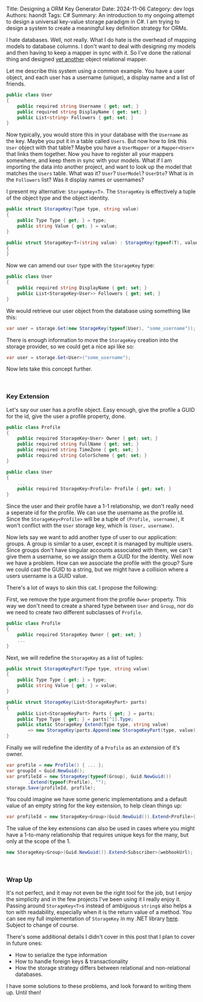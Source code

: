 Title: Designing a ORM Key Generator
Date: 2024-11-06
Category: dev logs
Authors: haondt
Tags: C#
Summary: An introduction to my ongoing attempt to design a universal key-value storage paradigm in C#. I am trying to design a system to create a meaningful key definition strategy for ORMs.

I hate databases. Well, not really. What I do hate is the overhead of mapping models to database columns. I don't want to deal with designing my models and then having to keep a mapper in sync with it. So I've done the rational thing and designed [yet another](https://xkcd.com/927/) object relational mapper.

Let me describe this system using a common example. You have a user object, and each user has a username (unique), a display name and a list of friends.

```cs
public class User
{
    public required string Username { get; set; }
    public required string DisplayName { get; set; }
    public List<string> Followers { get; set; }
}
```

Now typically, you would store this in your database with the `Username` as the key. Maybe you put it in a table called `Users`. But now how to link this `User` object with that table? Maybe you have a `UserMapper` or a `Mapper<User>` that links them together. Now you have to register all your mappers somewhere, and keep them in sync with your models. What if I am importing the data into another project, and want to look up the model that matches the `Users` table. What was it? `User`? `UserModel`? `UserDto`? What is in the `Followers` list? Was it display names or usernames?

I present my alternative: `StorageKey<T>`. The `StorageKey` is effectively a tuple of the object type and the object identity.

```csharp
public struct StorageKey(Type type, string value)
{
    public Type Type { get; } = type;
    public string Value { get; } = value;
}

public struct StorageKey<T>(string value) : StorageKey(typeof(T), value)
{
}
```

Now we can amend our `User` type with the `StorageKey` type:

```cs
public class User
{
    public required string DisplayName { get; set; }
    public List<StorageKey<User>> Followers { get; set; }
}
```

We would retrieve our user object from the database using something like this:

```cs
var user = storage.Get(new StorageKey(typeof(User), "some_username"));
```

There is enough information to move the `StorageKey` creation into the storage provider, so we could get a nice api like so:

```cs
var user = storage.Get<User>("some_username");
```

Now lets take this concept further.

<br />

### Key Extension

Let's say our user has a profile object. Easy enough, give the profile a GUID for the id, give the user a profile property, done.

```cs
public class Profile
{
    public required StorageKey<User> Owner { get; set; }
    public required string FullName { get; set; }
    public required string TimeZone { get; set; }
    public required string ColorScheme { get; set; }
}

public class User
{
    ...
    public required StorageKey<Profile> Profile { get; set; }
}
```

Since the user and their profile have a 1-1 relationship, we don't really need a seperate id for the profile. We can use the username as the profile id. Since the `StorageKey<Profile>` will be a tuple of `(Profile, username)`, it won't conflict with the `User` storage key, which is `(User, username)`.

Now lets say we want to add another type of user to our application: groups. A group is similar to a user, except it is managed by multiple users. Since groups don't have singular accounts associated with them, we can't give them a username, so we assign them a GUID for the identity. Well now we have a problem. How can we associate the profile with the group? Sure we could cast the GUID to a string, but we might have a collision where a users username is a GUID value. 

There's a lot of ways to skin this cat. I propose the following:

First, we remove the type argument from the profile `Owner` property. This way we don't need to create a shared type between `User` and `Group`, nor do we need to create two different subclasses of `Profile`.

```cs
public class Profile
{
    public required StorageKey Owner { get; set; }
    ...
}
```

Next, we will redefine the `StorageKey` as a list of tuples:

```cs
public struct StorageKeyPart(Type type, string value)
{
    public Type Type { get; } = type;
    public string Value { get; } = value;
}

public struct StorageKey(List<StorageKeyPart> parts)
{
    public List<StorageKeyPart> Parts { get; } = parts;
    public Type Type { get; } = parts[^1].Type;
    public static StorageKey Extend(Type type, string value)
        => new StorageKey(parts.Append(new StorageKeyPart(type, value)).ToList());
}
```

Finally we will redefine the identity of a `Profile` as an _extension_ of it's owner.

```cs
var profile = new Profile() { ... };
var groupId = Guid.NewGuid();
var profileId = new StorageKey(typeof(Group), Guid.NewGuid())
        .Extend(typeof(Profile), "");
storage.Save(profileId, profile);
```

You could imagine we have some generic implementations and a default value of an empty string for the key extension, to help clean things up: 

```cs
var profileId = new StorageKey<Group>(Guid.NewGuid()).Extend<Profile>();
```

The value of the key extensions can also be used in cases where you might have a 1-to-many relationship that requires unique keys for the many, but only at the scope of the 1.

```cs
new StorageKey<Group>(Guid.NewGuid()).Extend<Subscriber>(webhookUrl);
```

<br/>

### Wrap Up

It's not perfect, and it may not even be the right tool for the job, but I enjoy the simplicity and in the few projects I've been using it I really enjoy it. Passing around `StorageKey<T>`s instead of ambiguous `string`s also helps a ton with readability, especially when it is the return value of a method. You can see my full implementation of `StorageKey` in my .NET library [here](https://gitlab.com/haondt/haondt.net/-/blob/main/Haondt.Identity/StorageKey/StorageKey.cs). Subject to change of course.

There's some additional details I didn't cover in this post that I plan to cover in future ones:

- How to serialize the type information
- How to handle foreign keys & transactionality
- How the storage strategy differs between relational and non-relational databases.

I have some solutions to these problems, and look forward to writing them up. Until then!
